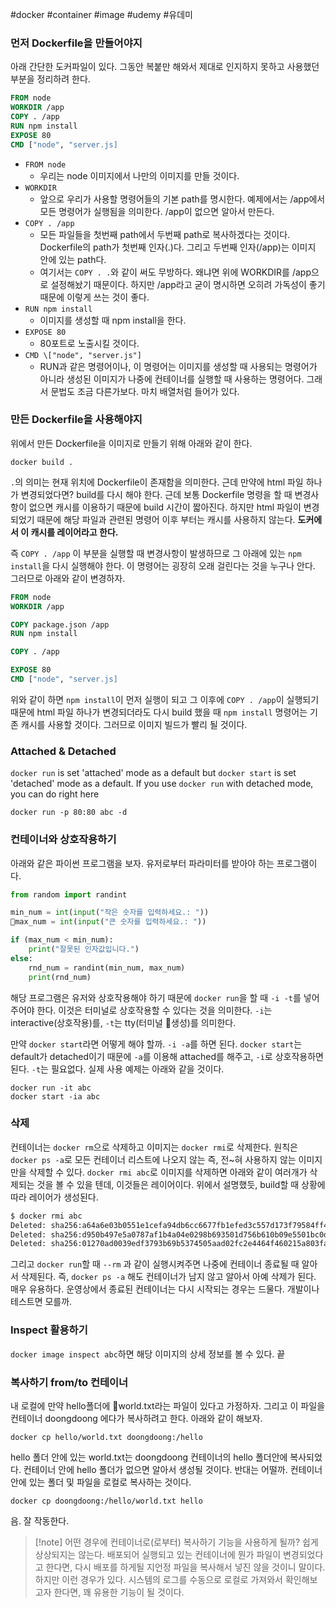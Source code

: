#docker #container #image #udemy #유데미 

### 먼저 Dockerfile을 만들어야지
아래 간단한 도커파일이 있다. 그동안 복붙만 해와서 제대로 인지하지 못하고 사용했던 부분을 정리하려 한다.

```Dockerfile
FROM node
WORKDIR /app
COPY . /app
RUN npm install
EXPOSE 80
CMD ["node", "server.js]
```

- `FROM node`
	- 우리는 node 이미지에서 나만의 이미지를 만들 것이다.
- `WORKDIR`
	- 앞으로 우리가 사용할 명령어들의 기본 path를 명시한다. 예제에서는 /app에서 모든 명령어가 실행됨을 의미한다. /app이 없으면 알아서 만든다.
- `COPY . /app`
	- 모든 파일들을 첫번째 path에서 두번째 path로 복사하겠다는 것이다. Dockerfile의 path가 첫번째 인자(.)다. 그리고 두번째 인자(/app)는 이미지 안에 있는 path다.
	- 여기서는 `COPY . .`와 같이 써도 무방하다. 왜냐면 위에 WORKDIR를 /app으로 설정해놨기 때문이다. 하지만 /app라고 굳이 명시하면 오히려 가독성이 좋기 때문에 이렇게 쓰는 것이 좋다.
- `RUN npm install`
	- 이미지를 생성할 때 npm install을 한다.
- `EXPOSE 80`
	- 80포트로 노출시킬 것이다.
- `CMD \["node", "server.js"]`
	- RUN과 같은 명령어이나, 이 명령어는 이미지를 생성할 때 사용되는 명령어가 아니라 생성된 이미지가 나중에 컨테이너를 실행할 때 사용하는 명령어다. 그래서 문법도 조금 다른가보다. 마치 배열처럼 들어가 있다.

### 만든 Dockerfile을 사용해야지
위에서 만든 Dockerfile을 이미지로 만들기 위해 아래와 같이 한다.

```
docker build .
```

`.`의 의미는 현재 위치에 Dockerfile이 존재함을 의미한다. 근데 만약에 html 파일 하나가 변경되었다면? build를 다시 해야 한다. 근데 보통 Dockerfile 명령을 할 때 변경사항이 없으면 캐시를 이용하기 때문에 build 시간이 짧아진다. 하지만 html 파일이 변경되었기 때문에 해당 파일과 관련된 명령어 이후 부터는 캐시를 사용하지 않는다. __도커에서 이 캐시를 레이어라고 한다.__

즉 `COPY . /app` 이 부분을 실행할 때 변경사항이 발생하므로 그 아래에 있는 `npm install`을 다시 실행해야 한다. 이 명령어는 굉장히 오래 걸린다는 것을 누구나 안다. 그러므로 아래와 같이 변경하자.

```Dockerfile
FROM node
WORKDIR /app

COPY package.json /app
RUN npm install

COPY . /app

EXPOSE 80
CMD ["node", "server.js]
```

위와 같이 하면 `npm install`이 먼저 실행이 되고 그 이후에 `COPY . /app`이 실행되기 때문에 html 파일 하나가 변경되더라도 다시 build 했을 때 `npm install` 명령어는 기존 캐시를 사용할 것이다. 그러므로 이미지 빌드가 빨리 될 것이다.

### Attached & Detached
`docker run` is set 'attached' mode as a default but `docker start` is set 'detached' mode as a default.
If you use `docker run` with detached mode, you can do right here

```
docker run -p 80:80 abc -d
```

### 컨테이너와 상호작용하기
아래와 같은 파이썬 프로그램을 보자. 유저로부터 파라미터를 받아야 하는 프로그램이다. 

```python
from random import randint

min_num = int(input("작은 숫자를 입력하세요.: "))
max_num = int(input("큰 숫자를 입력하세요.: "))

if (max_num < min_num):
	print("잘못된 인자값입니다.")
else:
	rnd_num = randint(min_num, max_num)
	print(rnd_num)
```

해당 프로그램은 유저와 상호작용해야 하기 때문에 `docker run`을 할 때 `-i -t`를 넣어주어야 한다. 이것은 터미널로 상호작용할 수 있다는 것을 의미한다. `-i`는 interactive(상호작용)를, `-t`는 tty(터미널 생성)를 의미한다.

만약 `docker start`라면 어떻게 해야 할까. `-i -a`를 하면 된다. `docker start`는 default가 detached이기 때문에 `-a`를 이용해 attached를 해주고, `-i`로 상호작용하면 된다. `-t`는 필요없다. 실제 사용 예제는 아래와 같을 것이다.

```
docker run -it abc
docker start -ia abc
```

### 삭제
컨테이너는 `docker rm`으로 삭제하고 이미지는 `docker rmi`로 삭제한다. 원칙은 `docker ps -a`로 모든 컨테이너 리스트에 나오지 않는 즉, 전~혀 사용하지 않는 이미지만을 삭제할 수 있다. `docker rmi abc`로 이미지를 삭제하면 아래와 같이 여러개가 삭제되는 것을 볼 수 있을 텐데, 이것들은 레이어이다. 위에서 설명했듯, build할 때 상황에 따라 레이어가 생성된다.

```sh
$ docker rmi abc
Deleted: sha256:a64a6e03b0551e1cefa94db6cc6677fb1efed3c557d173f79584ff4ec474b5ae
Deleted: sha256:d950b497e5a0787af1b4a04e0298b693501d756b610b09e5501bc0d1feb02465
Deleted: sha256:01270ad0039edf3793b69b5374505aad02fc2e4464f460215a803fa728eaef8c
```

그리고 `docker run`할 때 `--rm` 과 같이 실행시켜주면 나중에 컨테이너 종료될 때 알아서 삭제된다. 즉, `docker ps -a` 해도 컨테이너가 남지 않고 알아서 아예 삭제가 된다. 매우 유용하다. 운영상에서 종료된 컨테이너는 다시 시작되는 경우는 드물다. 개발이나 테스트면 모를까.

### Inspect 활용하기
`docker image inspect abc`하면 해당 이미지의 상세 정보를 볼 수 있다. 끝

### 복사하기 from/to 컨테이너 
내 로컬에 만약 hello폴더에 world.txt라는 파일이 있다고 가정하자. 그리고 이 파일을 컨테이너 doongdoong 에다가 복사하려고 한다. 아래와 같이 해보자.

```
docker cp hello/world.txt doongdoong:/hello
```

hello 폴더 안에 있는 world.txt는 doongdoong 컨테이너의 hello 폴더안에 복사되었다. 컨테이너 안에 hello 폴더가 없으면 알아서 생성될 것이다. 반대는 어떨까. 컨테이너 안에 있는 폴더 및 파일을 로컬로 복사하는 것이다.

```
docker cp doongdoong:/hello/world.txt hello
```

음. 잘 작동한다.

> [!note] 어떤 경우에 컨테이너로(로부터) 복사하기 기능을 사용하게 될까?
> 쉽게 상상되지는 않는다. 배포되어 실행되고 있는 컨테이너에 뭔가 파일이 변경되었다고 한다면, 다시 배포를 하게될 지언정 파일을 복사해서 넣진 않을 것이니 말이다. 하지만 이런 경우가 있다. 시스템의 로그를 수동으로 로컬로 가져와서 확인해보고자 한다면, 꽤 유용한 기능이 될 것이다.



